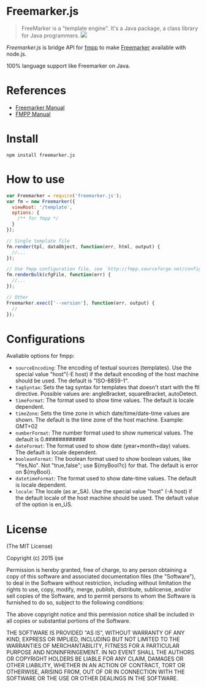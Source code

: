 Freemarker.js
==============

> FreeMarker is a "template engine". It's a Java package, a class library for Java programmers.
> ![](http://freemarker.org/images/overview.png)

*Freemarker.js* is bridge API for [fmpp](http://fmpp.sourceforge.net/) to make [Freemarker](http://freemarker.org) available with node.js.

100% language support like Freemarker on Java.


# References

- [Freemarker Manual](http://freemarker.org/docs/index.html)
- [FMPP Manual](http://fmpp.sourceforge.net/manual.html)

# Install

```shell
npm install freemarker.js
```

# How to use

```javascript
var Freemarker = require('freemarker.js');
var fm = new Freemarker({
  viewRoot: '/template',
  options: {
    /** for fmpp */
  }
});

// Single template file
fm.render(tpl, dataObject, function(err, html, output) {
  //...
});

// Use fmpp configuration file, see `http://fmpp.sourceforge.net/configfile.html`
fm.renderBulk(cfgFile, function(err) {
  //...
});

// Other
Freemarker.exec(['--version'], function(err, output) {
  //
});

```

# Configurations

Avaliable options for fmpp:

 * `sourceEncoding`: The encoding of textual sources (templates). Use the special value "host"(-E host) if the default encoding of the host machine should be used. The default is "ISO-8859-1".
 * `tagSyntax`: Sets the tag syntax for templates that doesn't start with the ftl directive. Possible values are: angleBracket, squareBracket, autoDetect.
 * `timeFormat`: The format used to show time values. The default is locale dependent.
 * `timeZone`: Sets the time zone in which date/time/date-time values are shown. The default is the time zone of the host machine. Example: GMT+02
 * `numberFormat`: The number format used to show numerical values. The default is 0.############
 * `dateFormat`: The format used to show date (year+month+day) values. The default is locale dependent.
 * `booleanFormat`: The boolean format used to show boolean values, like "Yes,No". Not "true,false"; use ${myBool?c} for that. The default is error on ${myBool}.
 * `datetimeFormat`: The format used to show date-time values. The default is locale dependent.
 * `locale`: The locale (as ar_SA). Use the special value "host" (-A host) if the default locale of the host machine should be used. The default value of the option is en_US.

# License

(The MIT License)

Copyright (c) 2015 ijse

Permission is hereby granted, free of charge, to any person obtaining a copy of this software and associated documentation files (the "Software"), to deal in the Software without restriction, including without limitation the rights to use, copy, modify, merge, publish, distribute, sublicense, and/or sell copies of the Software, and to permit persons to whom the Software is furnished to do so, subject to the following conditions:

The above copyright notice and this permission notice shall be included in all copies or substantial portions of the Software.

THE SOFTWARE IS PROVIDED "AS IS", WITHOUT WARRANTY OF ANY KIND, EXPRESS OR IMPLIED, INCLUDING BUT NOT LIMITED TO THE WARRANTIES OF MERCHANTABILITY, FITNESS FOR A PARTICULAR PURPOSE AND NONINFRINGEMENT. IN NO EVENT SHALL THE AUTHORS OR COPYRIGHT HOLDERS BE LIABLE FOR ANY CLAIM, DAMAGES OR OTHER LIABILITY, WHETHER IN AN ACTION OF CONTRACT, TORT OR OTHERWISE, ARISING FROM, OUT OF OR IN CONNECTION WITH THE SOFTWARE OR THE USE OR OTHER DEALINGS IN THE SOFTWARE.
